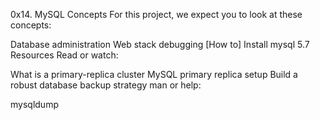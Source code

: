 0x14. MySQL
Concepts
For this project, we expect you to look at these concepts:

Database administration
Web stack debugging
[How to] Install mysql 5.7
Resources
Read or watch:

What is a primary-replica cluster
MySQL primary replica setup
Build a robust database backup strategy
man or help:

mysqldump
